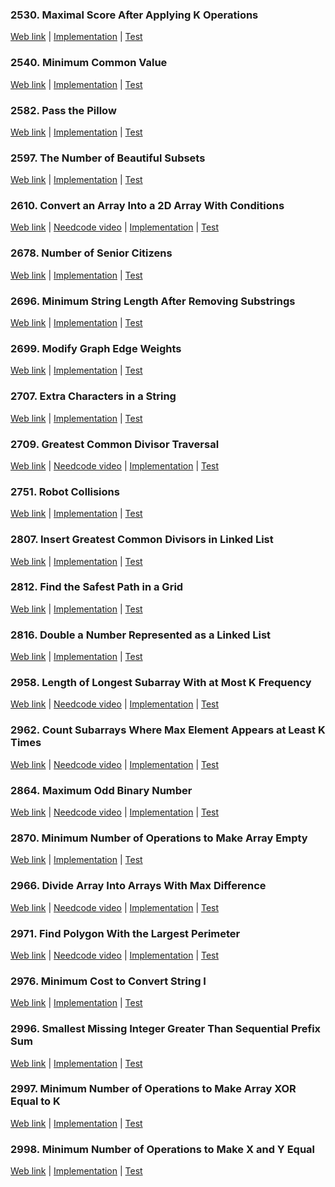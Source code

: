 ### 2530. Maximal Score After Applying K Operations

<a href="https://leetcode.com/problems/maximal-score-after-applying-k-operations">Web link</a> |
[Implementation](src/main/java/leetcode/Solution02530.java) |
[Test](src/test/java/leetcode/Solution02530Test.java)

### 2540. Minimum Common Value

<a href="https://leetcode.com/problems/minimum-common-value">Web link</a> |
[Implementation](src/main/java/leetcode/Solution02540.java) |
[Test](src/test/java/leetcode/Solution02540Test.java)

### 2582. Pass the Pillow

<a href="https://leetcode.com/problems/pass-the-pillow">Web link</a> |
[Implementation](src/main/java/leetcode/Solution02582.java) |
[Test](src/test/java/leetcode/Solution02582Test.java)

### 2597. The Number of Beautiful Subsets

<a href="https://leetcode.com/problems/the-number-of-beautiful-subsets">Web link</a> |
[Implementation](src/main/java/leetcode/Solution02597.java) |
[Test](src/test/java/leetcode/Solution02597Test.java)

### 2610. Convert an Array Into a 2D Array With Conditions

<a href="https://leetcode.com/problems/convert-an-array-into-a-2d-array-with-conditions">Web link</a> |
<a href="https://www.youtube.com/watch?v=9pl1QiaGgmI">Needcode video</a> |
[Implementation](src/main/java/leetcode/Solution02610.java) |
[Test](src/test/java/leetcode/Solution02610Test.java)

### 2678. Number of Senior Citizens

<a href="https://leetcode.com/problems/number-of-senior-citizens">Web link</a> |
[Implementation](src/main/java/leetcode/Solution02678.java) |
[Test](src/test/java/leetcode/Solution02678Test.java)

### 2696. Minimum String Length After Removing Substrings

<a href="https://leetcode.com/problems/minimum-string-length-after-removing-substrings">Web link</a> |
[Implementation](src/main/java/leetcode/Solution02696.java) |
[Test](src/test/java/leetcode/Solution02696Test.java)

### 2699. Modify Graph Edge Weights

<a href="https://leetcode.com/problems/modify-graph-edge-weights">Web link</a> |
[Implementation](src/main/java/leetcode/Solution02699.java) |
[Test](src/test/java/leetcode/Solution02699Test.java)

### 2707. Extra Characters in a String

<a href="https://leetcode.com/problems/extra-characters-in-a-string">Web link</a> |
[Implementation](src/main/java/leetcode/Solution02707.java) |
[Test](src/test/java/leetcode/Solution02707Test.java)

### 2709. Greatest Common Divisor Traversal

<a href="https://leetcode.com/problems/greatest-common-divisor-traversal">Web link</a> |
<a href="https://www.youtube.com/watch?v=jZ-RVp5CVYY">Needcode video</a> |
[Implementation](src/main/java/leetcode/Solution02709.java) |
[Test](src/test/java/leetcode/Solution02709Test.java)

### 2751. Robot Collisions

<a href="https://leetcode.com/problems/robot-collisions">Web link</a> |
[Implementation](src/main/java/leetcode/Solution02751.java) |
[Test](src/test/java/leetcode/Solution02751Test.java)

### 2807. Insert Greatest Common Divisors in Linked List

<a href="https://leetcode.com/problems/insert-greatest-common-divisors-in-linked-list">Web link</a> |
[Implementation](src/main/java/leetcode/Solution02807.java) |
[Test](src/test/java/leetcode/Solution02807Test.java)

### 2812. Find the Safest Path in a Grid

<a href="https://leetcode.com/problems/find-the-safest-path-in-a-grid">Web link</a> |
[Implementation](src/main/java/leetcode/Solution02812.java) |
[Test](src/test/java/leetcode/Solution02812Test.java)

### 2816. Double a Number Represented as a Linked List

<a href="https://leetcode.com/problems/double-a-number-represented-as-a-linked-list">Web link</a> |
[Implementation](src/main/java/leetcode/Solution02816.java) |
[Test](src/test/java/leetcode/Solution02816Test.java)

### 2958. Length of Longest Subarray With at Most K Frequency

<a href="https://leetcode.com/problems/length-of-longest-subarray-with-at-most-k-frequency">Web link</a> |
<a href="https://www.youtube.com/watch?v=W_KYZGp2QzU">Needcode video</a> |
[Implementation](src/main/java/leetcode/Solution02958.java) |
[Test](src/test/java/leetcode/Solution02958Test.java)

### 2962. Count Subarrays Where Max Element Appears at Least K Times

<a href="https://leetcode.com/problems/count-subarrays-where-max-element-appears-at-least-k-times">Web link</a> |
<a href="https://www.youtube.com/watch?v=CZ-z1ViskzE">Needcode video</a> |
[Implementation](src/main/java/leetcode/Solution02962.java) |
[Test](src/test/java/leetcode/Solution02962Test.java)

### 2864. Maximum Odd Binary Number

<a href="https://leetcode.com/problems/maximum-odd-binary-number">Web link</a> |
<a href="https://www.youtube.com/watch?v=EUKLOAv4-IQ">Needcode video</a> |
[Implementation](src/main/java/leetcode/Solution02864.java) |
[Test](src/test/java/leetcode/Solution02864Test.java)

### 2870. Minimum Number of Operations to Make Array Empty

<a href="https://leetcode.com/problems/minimum-number-of-operations-to-make-array-empty">Web link</a> |
[Implementation](src/main/java/leetcode/Solution02870.java) |
[Test](src/test/java/leetcode/Solution02870Test.java)

### 2966. Divide Array Into Arrays With Max Difference

<a href="https://leetcode.com/problems/divide-array-into-arrays-with-max-difference">Web link</a> |
<a href="https://www.youtube.com/watch?v=XleOio1oJeo">Needcode video</a> |
[Implementation](src/main/java/leetcode/Solution02966.java) |
[Test](src/test/java/leetcode/Solution02966Test.java)

### 2971. Find Polygon With the Largest Perimeter

<a href="https://leetcode.com/problems/find-polygon-with-the-largest-perimeter">Web link</a> |
<a href="https://www.youtube.com/watch?v=Yk9Mor-Y488">Needcode video</a> |
[Implementation](src/main/java/leetcode/Solution02971.java) |
[Test](src/test/java/leetcode/Solution02971Test.java)

### 2976. Minimum Cost to Convert String I

<a href="https://leetcode.com/problems/minimum-cost-to-convert-string-i">Web link</a> |
[Implementation](src/main/java/leetcode/Solution02976.java) |
[Test](src/test/java/leetcode/Solution02976Test.java)

### 2996. Smallest Missing Integer Greater Than Sequential Prefix Sum

<a href="https://leetcode.com/problems/smallest-missing-integer-greater-than-sequential-prefix-sum">Web link</a> |
[Implementation](src/main/java/leetcode/Solution02996.java) |
[Test](src/test/java/leetcode/Solution02996Test.java)

### 2997. Minimum Number of Operations to Make Array XOR Equal to K

<a href="https://leetcode.com/problems/minimum-number-of-operations-to-make-array-xor-equal-to-k">Web link</a> |
[Implementation](src/main/java/leetcode/Solution02997.java) |
[Test](src/test/java/leetcode/Solution02997Test.java)

### 2998. Minimum Number of Operations to Make X and Y Equal

<a href="https://leetcode.com/problems/minimum-number-of-operations-to-make-x-and-y-equal">Web link</a> |
[Implementation](src/main/java/leetcode/Solution02998.java) |
[Test](src/test/java/leetcode/Solution02998Test.java)
